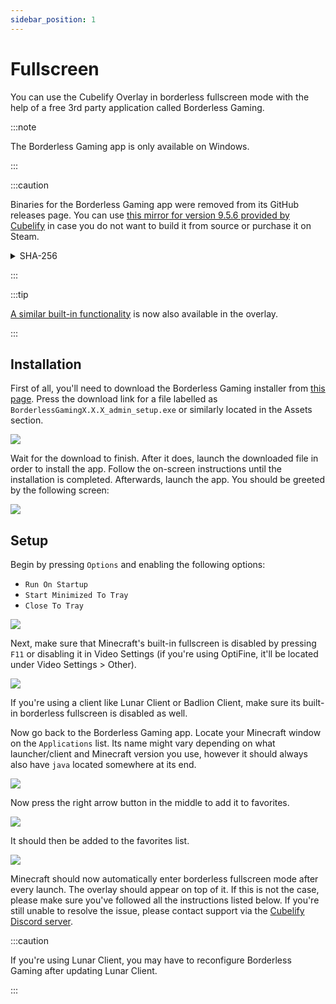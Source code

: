 ```yaml
---
sidebar_position: 1
---
```


# Fullscreen

You can use the Cubelify Overlay in borderless fullscreen mode with the help of a free 3rd party application called
Borderless Gaming.

:::note

The Borderless Gaming app is only available on Windows.

:::

:::caution

Binaries for the Borderless Gaming app were removed from its GitHub releases page. You can
use [this mirror for version 9.5.6 provided by Cubelify](https://storage.cubelify.com/BorderlessGaming9.5.6_admin_setup.exe)
in case you do not want to build it from source or purchase it on Steam.

<details>
<summary>SHA-256</summary>

250D2D883CB9F5A05A60BE5B74191CA357489686A979CF7832FCB4C5F0522EDA
</details>

:::

:::tip

[A similar built-in functionality](/overlay/features/borderless-fullscreen) is now also available in the overlay.

:::

## Installation

First of all, you'll need to download the Borderless Gaming installer from
[this page](https://github.com/Codeusa/Borderless-Gaming/releases/latest). Press the download link for a file
labelled as `BorderlessGamingX.X.X_admin_setup.exe` or similarly located in the Assets section.

![](/img/docs/overlay/miscellaneous/fullscreen/download.png)

Wait for the download to finish. After it does, launch the downloaded file in order to install the app. Follow the
on-screen instructions until the installation is completed. Afterwards, launch the app. You should be greeted by the
following screen:

![](/img/docs/overlay/miscellaneous/fullscreen/launched.png)

## Setup

Begin by pressing `Options` and enabling the following options:

- `Run On Startup`
- `Start Minimized To Tray`
- `Close To Tray`

![](/img/docs/overlay/miscellaneous/fullscreen/options.png)

Next, make sure that Minecraft's built-in fullscreen is disabled by pressing `F11` or disabling it in Video Settings
(if you're using OptiFine, it'll be located under Video Settings > Other).

![](/img/docs/overlay/miscellaneous/fullscreen/disable-minecraft-fullscreen.png)

If you're using a client like Lunar Client or Badlion Client, make sure its built-in borderless fullscreen is
disabled as well.

Now go back to the Borderless Gaming app. Locate your Minecraft window on the `Applications` list. Its name might
vary depending on what launcher/client and Minecraft version you use, however it should always also have `java`
located somewhere at its end.

![](/img/docs/overlay/miscellaneous/fullscreen/locate-minecraft.png)

Now press the right arrow button in the middle to add it to favorites.

![](/img/docs/overlay/miscellaneous/fullscreen/add-to-favorites.png)

It should then be added to the favorites list.

![](/img/docs/overlay/miscellaneous/fullscreen/added-to-favorites.png)

Minecraft should now automatically enter borderless fullscreen mode after every launch. The overlay should appear on
top of it. If this is not the case, please make sure you've followed all the instructions listed below. If you're
still unable to resolve the issue, please contact support via the
[Cubelify Discord server](https://discord.gg/cubelify).

:::caution

If you're using Lunar Client, you may have to reconfigure Borderless Gaming after updating Lunar Client.

:::
